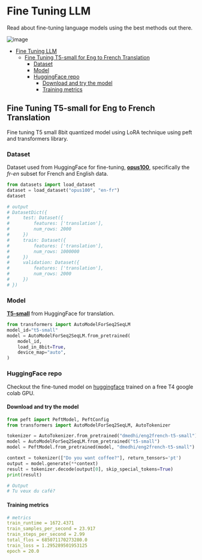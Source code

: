 # Fine Tuning LLM

Read about fine-tuning language models using the best methods out there. 

![image](https://github.com/d1pankarmedhi/fine-tuning-llm/assets/136924835/d2a1ed0d-5a47-4625-a604-5e64952f2d7c)


- [Fine Tuning LLM](#fine-tuning-llm)
  - [Fine Tuning T5-small for Eng to French Translation](#fine-tuning-t5-small-for-eng-to-french-translation)
    - [Dataset](#dataset)
    - [Model](#model)
    - [HuggingFace repo](#huggingface-repo)
      - [Download and try the model](#download-and-try-the-model)
      - [Training metrics](#training-metrics)


## Fine Tuning T5-small for Eng to French Translation

Fine tuning T5 small 8bit quantized model using LoRA technique using peft and transformers library.

### Dataset 

Dataset used from HuggingFace for fine-tuning,  [**opus100**](https://huggingface.co/datasets/opus100?source=post_page-----287da2d5d7f1--------------------------------), specifically the *fr-en* subset for French and English data.

```python
from datasets import load_dataset
dataset = load_dataset("opus100", "en-fr")
dataset

# output
# DatasetDict({
#     test: Dataset({
#         features: ['translation'],
#         num_rows: 2000
#     })
#     train: Dataset({
#         features: ['translation'],
#         num_rows: 1000000
#     })
#     validation: Dataset({
#         features: ['translation'],
#         num_rows: 2000
#     })
# })
```

### Model

[**T5-small**](https://huggingface.co/t5-small?source=post_page-----287da2d5d7f1--------------------------------) from HuggingFace for translation.

```python
from transformers import AutoModelForSeq2SeqLM
model_id="t5-small"
model = AutoModelForSeq2SeqLM.from_pretrained(
    model_id, 
    load_in_8bit=True, 
    device_map="auto",
)
```

### HuggingFace repo

Checkout the fine-tuned model on [huggingface](https://huggingface.co/dmedhi/eng2french-t5-small) trained on a free T4 google colab GPU.

#### Download and try the model
```python
from peft import PeftModel, PeftConfig
from transformers import AutoModelForSeq2SeqLM, AutoTokenizer

tokenizer = AutoTokenizer.from_pretrained("dmedhi/eng2french-t5-small")
model = AutoModelForSeq2SeqLM.from_pretrained("t5-small")
model = PeftModel.from_pretrained(model, "dmedhi/eng2french-t5-small")

context = tokenizer(["Do you want coffee?"], return_tensors='pt')
output = model.generate(**context)
result = tokenizer.decode(output[0], skip_special_tokens=True)
print(result)

# Output
# Tu veux du café?
```

#### Training metrics

```yaml
# metrics
train_runtime = 1672.4371
train_samples_per_second = 23.917
train_steps_per_second = 2.99
total_flos = 685071170273280.0
train_loss = 1.295289501953125
epoch = 20.0
```